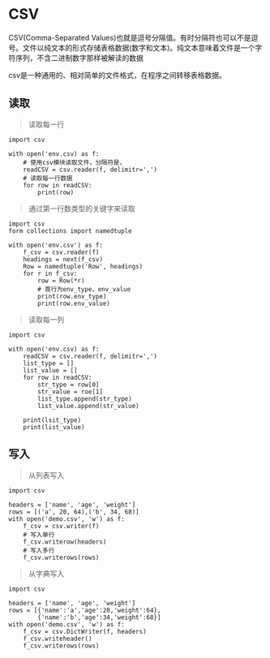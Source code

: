 # CSV

CSV(Comma-Separated Values)也就是逗号分隔值。有时分隔符也可以不是逗号。文件以纯文本的形式存储表格数据(数字和文本)。纯文本意味着文件是一个字符序列，不含二进制数字那样被解读的数据

csv是一种通用的、相对简单的文件格式，在程序之间转移表格数据。

##  读取

> 读取每一行

```
import csv

with open('env.csv) as f:
	# 使用csv模块读取文件，分隔符是，
	readCSV = csv.reader(f, delimitr=',')
	# 读取每一行数据
	for row in readCSV:
		print(row)
```

> 通过第一行数类型的关键字来读取

```
import csv
form collections import namedtuple

with open('env.csv') as f:
	f_csv = csv.reader(f)
	headings = next(f_csv)
	Row = namedtuple('Row', headings)
	for r in f_csv:
		row = Row(*r)
		# 首行为env_type，env_value
		print(row.env_type)
		print(row.env_value)
```

> 读取每一列

```
import csv

with open('env.csv) as f:
	readCSV = csv.reader(f, delimitr=',')
	list_type = []
	list_value = []
	for row in readCSV:
		str_type = row[0]
		str_value = roe[1]
		list_type.append(str_type)
		list_value.append(str_value)
	
	print(lsit_type)
	print(list_value)
```

## 写入

> 从列表写入

```
import csv

headers = ['name', 'age', 'weight']
rows = [('a', 20, 64),('b', 34, 68)]
with open('demo.csv', 'w') as f:
	f_csv = csv.writer(f)
	# 写入单行
	f_csv.writerow(headers)
	# 写入多行
	f_csv.writerows(rows)
```

> 从字典写入

```
import csv

headers = ['name', 'age', 'weight']
rows = [{'name':'a','age':20,'weight':64},
	    {'name':'b','age':34,'weight':68}]
with open('demo.csv', 'w') as f:
	f_csv = csv.DictWriter(f, headers)
	f_csv.writeheader()
	f_csv.writerows(rows)
```

